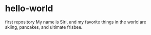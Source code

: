 # hello-world
first repository
My name is Siri, and my favorite things in the world are skiing, pancakes, and ultimate frisbee.
